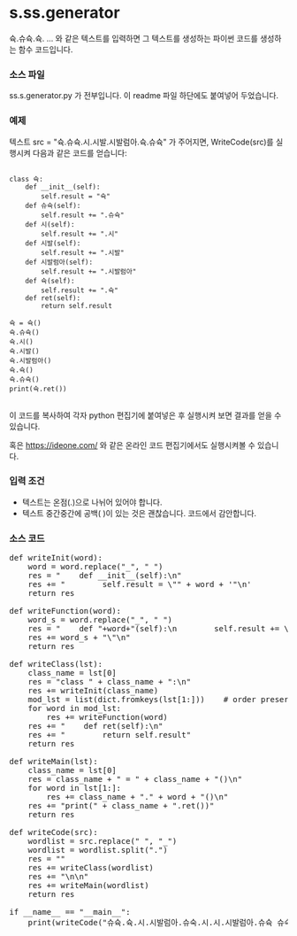# s.ss.generator
슉.슈슉.슉. ... 와 같은 텍스트를 입력하면 그 텍스트를 생성하는 파이썬 코드를 생성하는 함수 코드입니다.

### 소스 파일
ss.s.generator.py 가 전부입니다. 이 readme 파일 하단에도 붙여넣어 두었습니다.

### 예제
텍스트 src = "슉.슈슉.시.시발.시발럼아.슉.슈슉" 가 주어지면, WriteCode(src)를 실행시켜 다음과 같은 코드를 얻습니다:
<pre>
<code>
class 슉:
    def __init__(self):
        self.result = "슉"
    def 슈슉(self):
        self.result += ".슈슉"
    def 시(self):
        self.result += ".시"
    def 시발(self):
        self.result += ".시발"
    def 시발럼아(self):
        self.result += ".시발럼아"
    def 슉(self):
        self.result += ".슉"
    def ret(self):
        return self.result

슉 = 슉()
슉.슈슉()
슉.시()
슉.시발()
슉.시발럼아()
슉.슉()
슉.슈슉()
print(슉.ret())
</code>
</pre>
이 코드를 복사하여 각자 python 편집기에 붙여넣은 후 실행시켜 보면 결과를 얻을 수 있습니다. 

혹은 https://ideone.com/ 와 같은 온라인 코드 편집기에서도 실행시켜볼 수 있습니다.

### 입력 조건
- 텍스트는 온점(.)으로 나뉘어 있어야 합니다.
- 텍스트 중간중간에 공백( )이 있는 것은 괜찮습니다. 코드에서 감안합니다.

### 소스 코드
<pre>
def writeInit(word):
    word = word.replace("_", " ")
    res = "    def __init__(self):\n"
    res += "        self.result = \"" + word + '"\n'
    return res

def writeFunction(word):
    word_s = word.replace("_", " ")
    res = "    def "+word+"(self):\n        self.result += \"." 
    res += word_s + "\"\n"
    return res

def writeClass(lst):
    class_name = lst[0]
    res = "class " + class_name + ":\n"
    res += writeInit(class_name)
    mod_lst = list(dict.fromkeys(lst[1:]))    # order preserving
    for word in mod_lst:
        res += writeFunction(word)
    res += "    def ret(self):\n"
    res += "        return self.result"
    return res

def writeMain(lst):
    class_name = lst[0]
    res = class_name + " = " + class_name + "()\n"
    for word in lst[1:]:
        res += class_name + "." + word + "()\n"
    res += "print(" + class_name + ".ret())"
    return res

def writeCode(src):
    wordlist = src.replace(" ", "_")
    wordlist = wordlist.split(".")
    res = ""
    res += writeClass(wordlist)
    res += "\n\n"
    res += writeMain(wordlist)
    return res

if __name__ == "__main__":
    print(writeCode("슈슉.슉.시.시발럼아.슈숙.시.시.시발럼아.슈슉 슈숙.슉.시.시발럼아.슈숙.시.시.시발롬아.슈슉 슈숙.슉.시.시발럼아.슈숙.시.시.시발럼아.슈슉 슈숙.슉.시.시발럼아.슈숙.시.시.시발롬아.슈슉 슈숙.슉.시.시발럼아.슈숙.시.시.시발럼아.슈슉"))
<code>
